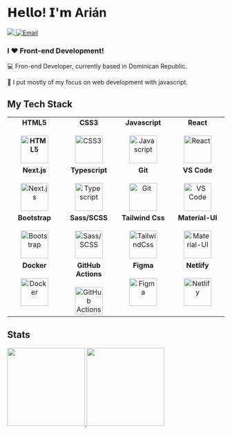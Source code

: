 # 𝗛𝗲𝗹𝗹𝗼! 𝗜'𝗺 Arián

<p align="left">
  <!--
  <a href="https://www.ariangarcia.com/"><img alt="Website" src="https://img.shields.io/badge/Website-www.ariangarcia.com-blue?style=flat-square&logo=google-chrome"></a>
  -->
  <a href="https://www.linkedin.com/in/ari%C3%A1n-manuel-garc%C3%ADa-reynoso-8b7456172/">
    <img src="https://img.shields.io/badge/LinkedIn-%230077B5.svg?&style=flat-square&logo=linkedin&logoColor=white">
  </a>
  <a href="mailto:arianmanuel75@gmail.com">
    <img alt="Email" src="https://img.shields.io/badge/Email-red.svg?style=flat-square&logo=gmail&logoColor=white">
  </a>
</p>

### I ❤️ Front-end Development!

:computer: Fron-end Developer, currently based in Dominican Republic.

:vulcan_salute: I put mostly of my focus on web development with javascript.

## My Tech Stack

<table>
  <tbody>
    <tr valign="top">
      <td width="25%" align="center">
        <b>HTML5</span><br><br>
        <img height="64px" src="https://cdn.svgporn.com/logos/html-5.svg" alt="HTML5">
      </td>
      <td width="25%" align="center">
        <b>CSS3</b><br><br>
        <img height="64px" src="https://cdn.svgporn.com/logos/css-3.svg" alt="CSS3">
      </td>
      <td width="25%" align="center">
        <b>Javascript</b><br><br>
        <img height="64px" src="https://cdn.svgporn.com/logos/javascript.svg" alt="Javascript">
      </td>
      <td width="25%" align="center">
        <b>React</b><br><br>
        <img height="64px" src="https://cdn.svgporn.com/logos/react.svg" alt="React">
      </td>
    </tr>
    <tr valign="top">
      <td width="25%" align="center">
        <b>Next.js</b><br><br>
        <img height="64px" src="https://cdn.svgporn.com/logos/nextjs.svg" alt="Next.js">
      </td>
      <td width="25%" align="center">
        <b>Typescript</b><br><br>
        <img height="64px" src="https://cdn.svgporn.com/logos/typescript-icon.svg" alt="Typescript">
      </td>
      <td width="25%" align="center">
        <b>Git</b><br><br>
        <img height="64px" src="https://cdn.svgporn.com/logos/git-icon.svg" alt="Git">
      </td>
      <td width="25%" align="center">
        <b>VS Code</b><br><br>
        <img height="64px" src="https://cdn.svgporn.com/logos/visual-studio-code.svg" alt="VS Code">
      </td>
    </tr>
    <tr valign="top">
      <td width="25%" align="center">
        <b>Bootstrap</b><br><br>
        <img height="64px" src="https://cdn.svgporn.com/logos/bootstrap.svg" alt="Bootstrap">
      </td>
      <td width="25%" align="center">
        <b>Sass/SCSS</b><br><br>
        <img height="64px" src="https://cdn.svgporn.com/logos/sass.svg" alt="Sass/SCSS">
      </td>
      <td width="25%" align="center">
        <b>Tailwind Css</b><br><br>
        <img height="64px" src="https://cdn.svgporn.com/logos/tailwindcss-icon.svg" alt="TailwindCss">
      </td>
      <td width="25%" align="center">
        <b>Material-UI</b><br><br>
        <img height="64px" src="https://cdn.svgporn.com/logos/material-ui.svg" alt="Material-UI">
      </td>
    </tr>
    <tr valign="top">
      <td width="25%" align="center">
        <b>Docker</b><br><br>
        <img height="64px" src="https://cdn.svgporn.com/logos/docker.svg" alt="Docker">
      </td>
      <td width="25%" align="center">
        <b>GitHub Actions</b><br><br>
        <img height="64px" src="https://user-images.githubusercontent.com/26602549/142821784-13ba66c2-81c8-4e0a-b8ac-e603ac138f98.png" alt="GitHub Actions">
      </td>
      <td width="25%" align="center">
        <b>Figma</b><br><br>
        <img height="64px" src="https://cdn.svgporn.com/logos/figma.svg" alt="Figma">
      </td>
      <td width="25%" align="center">
        <b>Netlify</b><br><br>
        <img height="64px" src="https://cdn.svgporn.com/logos/netlify.svg" alt="Netlify">
      </td>
    </tr>
  </tbody>
</table>

## Stats

<a href="https://github.com/AVS1508">
  <img height="180em" src="https://github-readme-stats.vercel.app/api?username=ArianGarcia&theme=buefy&show_icons=true" />
  <img height="180em" src="https://github-readme-stats.vercel.app/api/top-langs/?username=ArianGarcia&theme=buefy&layout=compact" />
</a>
